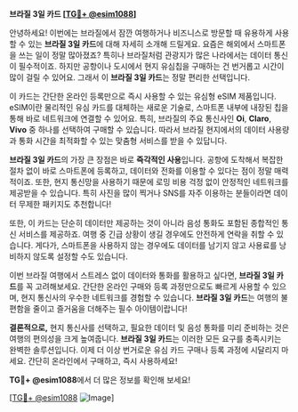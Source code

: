 **브라질 3일 카드 [[TG💪+ @esim1088](https://t.me/s/esim1088)]**

안녕하세요! 이번에는 브라질에서 잠깐 여행하거나 비즈니스로 방문할 때 유용하게 사용할 수 있는 **브라질 3일 카드**에 대해 자세히 소개해 드릴게요. 요즘은 해외에서 스마트폰을 쓰는 일이 정말 많아졌죠? 특히나 브라질처럼 관광지가 많은 나라에서는 데이터 통신이 필수적이죠. 하지만 공항이나 도시에서 현지 유심칩을 구매하는 건 번거롭고 시간이 많이 걸릴 수 있어요. 그래서 이 **브라질 3일 카드**는 정말 편리한 선택입니다.

이 카드는 간단한 온라인 등록만으로 즉시 사용할 수 있는 유심형 eSIM 제품입니다. eSIM이란 물리적인 유심 카드를 대체하는 새로운 기술로, 스마트폰 내부에 내장된 칩을 통해 바로 네트워크에 연결할 수 있어요. 특히, 브라질의 주요 통신사인 **Oi**, **Claro**, **Vivo** 중 하나를 선택하여 구매할 수 있습니다. 따라서 브라질 현지에서의 데이터 사용량과 통화 시간을 최적화할 수 있는 맞춤형 서비스를 받을 수 있답니다.

**브라질 3일 카드**의 가장 큰 장점은 바로 **즉각적인 사용**입니다. 공항에 도착해서 복잡한 절차 없이 바로 스마트폰에 등록하고, 데이터와 전화를 이용할 수 있다는 점이 정말 매력적이죠. 또한, 현지 통신망을 사용하기 때문에 로밍 비용 걱정 없이 안정적인 네트워크를 제공받을 수 있습니다. 특히 사진을 많이 찍거나 SNS를 자주 이용하는 분들이라면 데이터 무제한 패키지도 추천합니다!

또한, 이 카드는 단순히 데이터만 제공하는 것이 아니라 음성 통화도 포함된 종합적인 통신 서비스를 제공하죠. 여행 중 긴급 상황이 생길 경우에도 안전하게 연락을 취할 수 있습니다. 게다가, 스마트폰을 사용하지 않는 경우에도 데이터를 남기지 않고 사용료를 낭비하지 않도록 설정할 수도 있습니다.

이번 브라질 여행에서 스트레스 없이 데이터와 통화를 활용하고 싶다면, **브라질 3일 카드**를 꼭 고려해보세요. 간단한 온라인 구매와 등록 과정만으로도 빠르게 사용할 수 있으며, 현지 통신사의 우수한 네트워크를 경험할 수 있습니다. **브라질 3일 카드**는 여행의 불편함을 줄이고 즐거움을 더해주는 필수 아이템이랍니다!

**결론적으로,** 현지 통신사를 선택하고, 필요한 데이터 및 음성 통화를 미리 준비하는 것은 여행의 편의성을 크게 높여줍니다. **브라질 3일 카드**는 이러한 모든 요구를 충족시키는 완벽한 솔루션입니다. 이제 더 이상 번거로운 유심 카드 구매나 등록 과정에 시달리지 마세요. 간단히 온라인에서 구매하고, 즉시 사용하세요!

**TG💪+ @esim1088**에서 더 많은 정보를 확인해 보세요! 

[[TG💪+ @esim1088](https://t.me/s/esim1088) ![Image](https://i.postimg.cc/Y0z9fWf4/image.png)]